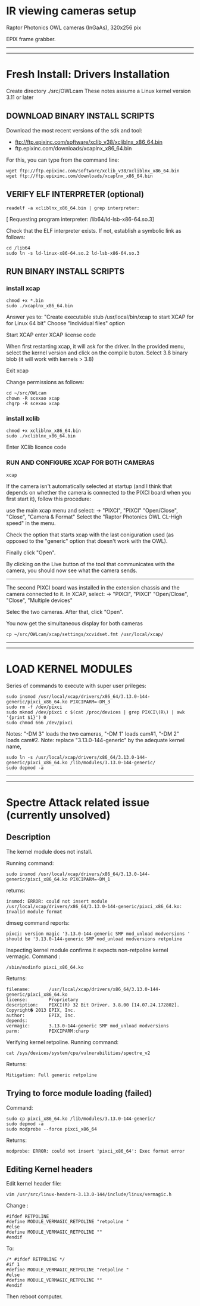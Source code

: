 # IR viewing cameras setup

Raptor Photonics OWL cameras (InGaAs), 320x256 pix

EPIX frame grabber.


---
---



# Fresh Install: Drivers Installation

Create directory ./src/OWLcam
These notes assume a Linux kernel version 3.11 or later

## DOWNLOAD BINARY INSTALL SCRIPTS

Download the most recent versions of the sdk and tool:
- ftp://ftp.epixinc.com/software/xclib_v38/xcliblnx_x86_64.bin
- ftp.epixinc.com/downloads/xcaplnx_x86_64.bin

For this, you can type from the command line:

	wget ftp://ftp.epixinc.com/software/xclib_v38/xcliblnx_x86_64.bin
	wget ftp://ftp.epixinc.com/downloads/xcaplnx_x86_64.bin


## VERIFY ELF INTERPRETER (optional)

	readelf -a xcliblnx_x86_64.bin | grep interpreter:
[
Requesting program interpreter: /lib64/ld-lsb-x86-64.so.3]

Check that the ELF interpreter exists. If not, establish a symbolic link as follows:

	cd /lib64
	sudo ln -s ld-linux-x86-64.so.2 ld-lsb-x86-64.so.3


## RUN BINARY INSTALL SCRIPTS


### install xcap

	chmod +x *.bin
	sudo ./xcaplnx_x86_64.bin

Answer yes to: "Create executable stub  /usr/local/bin/xcap  to start XCAP for for Linux 64 bit"
Choose "Individual files" option

Start XCAP
enter XCAP license code

When first restarting xcap, it will ask for the driver. In the
provided menu, select the kernel version and click on the compile
buton.
Select 3.8 binary blob (it will work with kernels > 3.8)

Exit xcap

Change permissions as follows:

	cd ~/src/OWLcam
	chown -R scexao xcap
	chgrp -R scexao xcap


### install xclib

	chmod +x xcliblnx_x86_64.bin
	sudo ./xcliblnx_x86_64.bin

Enter XClib licence code




### RUN AND CONFIGURE XCAP FOR BOTH CAMERAS

	xcap

If the camera isn't automatically selected at startup (and I think
that depends on whether the camera is connected to the PIXCI board
when you first start it), follow this procedure:

use the main xcap menu and select:
-> "PIXCI", "PIXCI" "Open/Close", "Close", "Camera & Format"
Select the "Raptor Photonics OWL CL-High speed" in the menu.

Check the option that starts xcap with the last coniguration used (as
opposed to the "generic" option that doesn't work with the OWL).

Finally click "Open".

By clicking on the Live button of the tool that communicates with the
camera, you should now see what the camera sends.

---

The second PIXCI board was installed in the extension chassis and the
camera connected to it. In XCAP, select:
-> "PIXCI", "PIXCI" "Open/Close", "Close", "Multiple devices"

Selec the two cameras. After that, click "Open".

You now get the simultaneous display for both cameras

	cp ~/src/OWLcam/xcap/settings/xcvidset.fmt /usr/local/xcap/




---
---


# LOAD KERNEL MODULES

Series of commands to execute with super user prileges:

	sudo insmod /usr/local/xcap/drivers/x86_64/3.13.0-144-generic/pixci_x86_64.ko PIXCIPARM=-DM_3
	sudo rm -f /dev/pixci
	sudo mknod /dev/pixci c $(cat /proc/devices | grep PIXCI\(R\) | awk '{print $1}') 0
	sudo chmod 666 /dev/pixci

Notes: "-DM 3" loads the two cameras, "-DM 1" loads cam#1, "-DM 2" loads cam#2.
Note: replace "3.13.0-144-generic" by the adequate kernel name,



	sudo ln -s /usr/local/xcap/drivers/x86_64/3.13.0-144-generic/pixci_x86_64.ko /lib/modules/3.13.0-144-generic/
	sudo depmod -a


---
---

# Spectre Attack related issue (currently unsolved)

## Description

The kernel module does not install.

Running command:

	sudo insmod /usr/local/xcap/drivers/x86_64/3.13.0-144-generic/pixci_x86_64.ko PIXCIPARM=-DM_1

returns:

	insmod: ERROR: could not insert module /usr/local/xcap/drivers/x86_64/3.13.0-144-generic/pixci_x86_64.ko: Invalid module format

dmseg command reports:

	pixci: version magic '3.13.0-144-generic SMP mod_unload modversions ' should be '3.13.0-144-generic SMP mod_unload modversions retpoline


Inspecting kernel module confirms it expects non-retpoline kernel vermagic. Command :

	/sbin/modinfo pixci_x86_64.ko

Returns:

	filename:       /usr/local/xcap/drivers/x86_64/3.13.0-144-generic/pixci_x86_64.ko
	license:        Proprietary
	description:    PIXCI(R) 32 Bit Driver. 3.8.00 [14.07.24.172802]. Copyright� 2013 EPIX, Inc.
	author:         EPIX, Inc.
	depends:        
	vermagic:       3.13.0-144-generic SMP mod_unload modversions 
	parm:           PIXCIPARM:charp

Verifying kernel retpoline. Running command:

	cat /sys/devices/system/cpu/vulnerabilities/spectre_v2

Returns:

	Mitigation: Full generic retpoline


## Trying to force module loading (failed)

Command:

	sudo cp pixci_x86_64.ko /lib/modules/3.13.0-144-generic/
	sudo depmod -a
	sudo modprobe --force pixci_x86_64

Returns:

	modprobe: ERROR: could not insert 'pixci_x86_64': Exec format error


## Editing Kernel headers

Edit kernel header file:

	vim /usr/src/linux-headers-3.13.0-144/include/linux/vermagic.h

Change :

	#ifdef RETPOLINE
	#define MODULE_VERMAGIC_RETPOLINE "retpoline "
	#else
	#define MODULE_VERMAGIC_RETPOLINE ""
	#endif

To: 

	/* #ifdef RETPOLINE */
	#if 1
	#define MODULE_VERMAGIC_RETPOLINE "retpoline "
	#else
	#define MODULE_VERMAGIC_RETPOLINE ""
	#endif

Then reboot computer.


